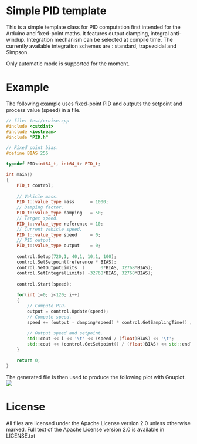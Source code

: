 # Simple PID template #

This is a simple template class for PID computation first intended for the Arduino and fixed-point maths.
It features output clamping, integral anti-windup. Integration mechanism can be selected at compile time.
The currently available integration schemes are : standard, trapezoidal and Simpson.

Only automatic mode is supported for the moment.

# Example #
The following example uses fixed-point PID and outputs the setpoint and process value (speed) in a file.
```cpp
// file: test/cruise.cpp
#include <cstdint>
#include <iostream>
#include "PID.h"

// Fixed point bias.
#define BIAS 256

typedef PID<int64_t, int64_t> PID_t;

int main()
{
    PID_t control;
    
    // Vehicle mass.
    PID_t::value_type mass      = 1000;
    // Damping factor.
    PID_t::value_type damping   = 50;
    // Target speed.
    PID_t::value_type reference = 10;
    // Current vehicle speed.
    PID_t::value_type speed     = 0;
    // PID output.
    PID_t::value_type output    = 0;
    
    control.Setup(720,1, 40,1, 10,1, 100);
    control.SetSetpoint(reference * BIAS);
    control.SetOutputLimits  (      0*BIAS, 32768*BIAS);
    control.SetIntegralLimits( -32768*BIAS, 32768*BIAS);
    
    control.Start(speed);
    
    for(int i=0; i<120; i++)
    {
        // Compute PID.
        output = control.Update(speed);
        // Compute speed.
        speed += (output - damping*speed) * control.GetSamplingTime() / mass / 1000;
    
        // Output speed and setpoint.
        std::cout << i << '\t' << (speed / (float)BIAS) << '\t';
        std::cout << (control.GetSetpoint() / (float)BIAS) << std::endl;
    }

    return 0;
}
```
The generated file is then used to produce the following plot with Gnuplot.
![](http://blockos.org/mooz/input.png) 

# License #

All files are licensed under the Apache License version 2.0 unless otherwise marked. Full text of the Apache License version 2.0 is available in LICENSE.txt
